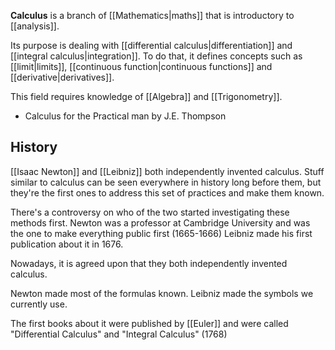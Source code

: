 **Calculus** is a branch of [[Mathematics|maths]] that is introductory to [[analysis]].

Its purpose is dealing with [[differential calculus|differentiation]] and [[integral calculus|integration]].
To do that, it defines concepts such as [[limit|limits]], [[continuous function|continuous functions]] and [[derivative|derivatives]].

This field requires knowledge of [[Algebra]] and [[Trigonometry]].

- Calculus for the Practical man by J.E. Thompson

## History

[[Isaac Newton]] and [[Leibniz]] both independently invented calculus.
Stuff similar to calculus can be seen everywhere in history long before them, but they're the first ones to address this set of practices and make them known.

There's a controversy on who of the two started investigating these methods first.
Newton was a professor at Cambridge University and was the one to make everything public first (1665-1666)
Leibniz made his first publication about it in 1676.

Nowadays, it is agreed upon that they both independently invented calculus.

Newton made most of the formulas known.
Leibniz made the symbols we currently use.

The first books about it were published by [[Euler]] and were called "Differential Calculus" and "Integral Calculus" (1768)